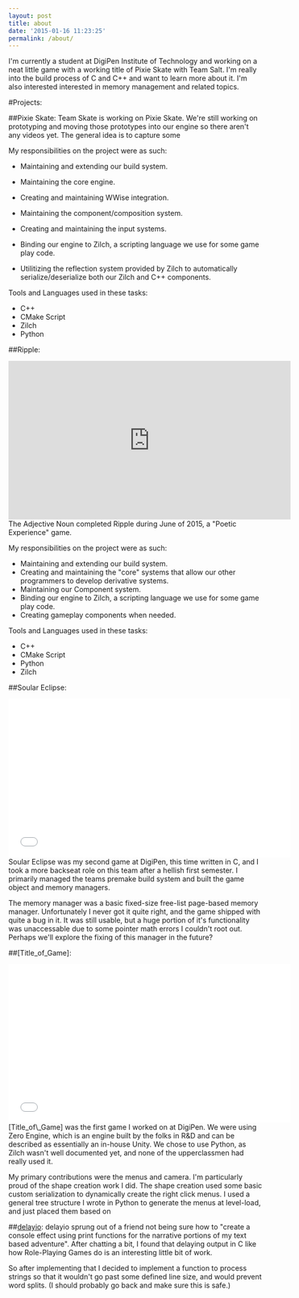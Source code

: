 ```yaml
---
layout: post
title: about
date: '2015-01-16 11:23:25'
permalink: /about/
---
```


I'm currently a student at DigiPen Institute of Technology and working on a neat little game with a working title of Pixie Skate with Team Salt. I'm really into the build process of C and C++ and want to learn more about it. I'm also interested interested in memory management and related topics.

#Projects:

##Pixie Skate:
Team Skate is working on Pixie Skate. We're still working on prototyping and moving those prototypes into our engine so there aren't any videos yet. The general idea is to capture some

My responsibilities on the project were as such:
- Maintaining and extending our build system.  

- Maintaining the core engine.

- Creating and maintaining WWise integration.

- Maintaining the component/composition system.

- Creating and maintaining the input systems.

- Binding our engine to Zilch, a scripting language we use for some game play code.  

- Utilitizing the reflection system provided by Zilch to automatically serialize/deserialize both our Zilch and C++ components.

Tools and Languages used in these tasks:
- C++  
- CMake Script  
- Zilch  
- Python  

##Ripple:
<iframe width="560" height="315" src="https://www.youtube.com/embed/gUoXGoufYhE" frameborder="0" allowfullscreen></iframe>
The Adjective Noun completed Ripple during June of 2015, a "Poetic Experience" game.

My responsibilities on the project were as such:
- Maintaining and extending our build system.  
- Creating and maintaining the "core" systems that allow our other programmers to develop derivative systems.  
- Maintaining our Component system.  
- Binding our engine to Zilch, a scripting language we use for some game play code.  
- Creating gameplay components when needed.  

Tools and Languages used in these tasks:
- C++  
- CMake Script  
- Python  
- Zilch  

##Soular Eclipse:
<iframe width="560" height="315" src="//www.youtube.com/embed/A-eomzCX4ic" frameborder="0" allowfullscreen></iframe>
Soular Eclipse was my second game at DigiPen, this time written in C, and I took a more backseat role on this team after a hellish first semester. I primarily managed the teams premake build system and built the game object and memory managers.

The memory manager was a basic fixed-size free-list page-based memory manager. Unfortunately I never got it quite right, and the game shipped with quite a bug in it. It was still usable, but a huge portion of it's functionality was unaccessable due to some pointer math errors I couldn't root out. Perhaps we'll explore the fixing of this manager in the future?

##[Title_of\_Game]:

<iframe width="560" height="315" src="//www.youtube.com/embed/w-jULUaIg7c" frameborder="0" allowfullscreen></iframe>
[Title_of\_Game] was the first game I worked on at DigiPen. We were using Zero Engine, which is an engine built by the folks in R&D and can be described as essentially an in-house Unity. We chose to use Python, as Zilch wasn't well documented yet, and none of the upperclassmen had really used it.

My primary contributions were the menus and camera. I'm particularly proud of the shape creation work I did. The shape creation used some basic custom serialization to dynamically create the right click menus. I used a general tree structure I wrote in Python to generate the menus at level-load, and just placed them based on 

##[delayio](https://github.com/playmer/delayio):
delayio sprung out of a friend not being sure how to "create a console effect using print functions for the narrative portions of my text based adventure". After chatting a bit, I found that delaying output in C like how Role-Playing Games do is an interesting little bit of work. 

So after implementing that I decided to implement a function to process strings so that it wouldn't go past some defined line size, and would prevent word splits. (I should probably go back and make sure this is safe.)
